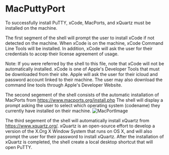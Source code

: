 # MacPuttyPort
To successfully install PuTTY, xCode, MacPorts, and xQuartz must be installed on the machine. 

The first segment of the shell will prompt the user to install xCode if not detected on the machine. When xCode is on the machine, xCode Command Line Tools will be installed. In addition, xCode will ask the user for their credentials to accep their license agreement of usage. 

Note: If you were referred by the shell to this file, note that xCode will not be automatically installed. xCode is one of Apple's Developer Tools that must be downloaded from their site. Apple will ask the user for their icloud and password account linked to their machine. The user may also download the command line tools through Apple's Developer Website. 

The second segement of the shell consists of the automatic installation of MacPorts from <https://www.macports.org/install.php> The shell will display a prompt asking the user to select which operating system (codename) they currently have installed on their machine. 
![MacPortImage](https://github.com/ggiande/putty-example/blob/assets/macports.png?raw=true)

The third segement of the shell will automatically install xQuartz from <https://www.xquartz.org/>. xQuartz is an open-source effort to develop a version of the X.Org X Window System that runs on OS X, and will also prompt the user for their password to install xQuartz. After the installation of xQuartz is completed, the shell create a local desktop shortcut that will open PuTTY.



